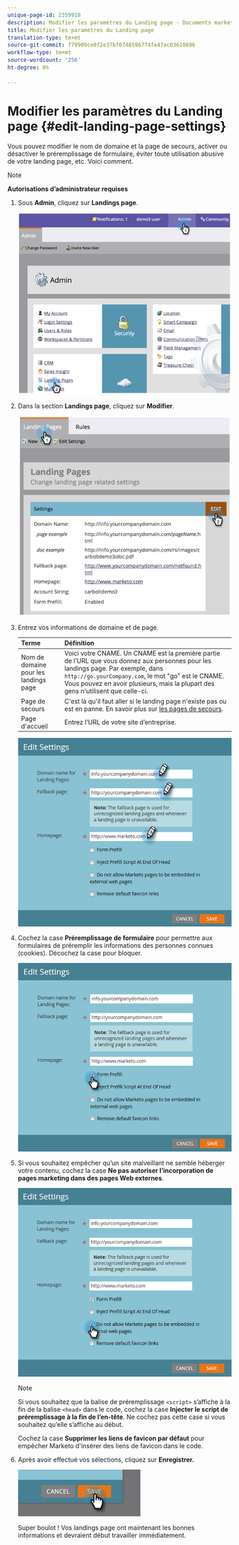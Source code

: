 ```yaml
---
unique-page-id: 2359918
description: Modifier les paramètres du Landing page - Documents marketing - Documentation du produit
title: Modifier les paramètres du Landing page
translation-type: tm+mt
source-git-commit: f79909ce8f2e37bf0748596774fe47ac03618696
workflow-type: tm+mt
source-wordcount: '256'
ht-degree: 0%

---
```



# Modifier les paramètres du Landing page {#edit-landing-page-settings}

Vous pouvez modifier le nom de domaine et la page de secours, activer ou désactiver le préremplissage de formulaire, éviter toute utilisation abusive de votre landing page, etc. Voici comment.

>[!NOTE]
>
>**Autorisations d’administrateur requises**

1. Sous **Admin**, cliquez sur **Landings page**.

   ![](assets/image2014-9-10-9-3a47-3a40.png)

1. Dans la section **Landings page**, cliquez sur **Modifier**.

   ![](assets/image2014-9-10-9-3a47-3a12.png)

1. Entrez vos informations de domaine et de page.

   | Terme | Définition |
   |---|---|
   | Nom de domaine pour les landings page | Voici votre CNAME. Un CNAME est la première partie de l’URL que vous donnez aux personnes pour les landings page. Par exemple, dans `http://go.yourCompany.com`, le mot &quot;go&quot; est le CNAME. Vous pouvez en avoir plusieurs, mais la plupart des gens n&#39;utilisent que celle-ci. |
   | Page de secours | C&#39;est là qu&#39;il faut aller si le landing page n&#39;existe pas ou est en panne. En savoir plus sur [les pages de secours](/help/marketo/product-docs/administration/settings/set-a-fallback-page.md). |
   | Page d&#39;accueil | Entrez l’URL de votre site d’entreprise. |

   ![](assets/three.png)

1. Cochez la case **Préremplissage de formulaire** pour permettre aux formulaires de préremplir les informations des personnes connues (cookies). Décochez la case pour bloquer.

   ![](assets/four.png)

1. Si vous souhaitez empêcher qu’un site malveillant ne semble héberger votre contenu, cochez la case **Ne pas autoriser l’incorporation de pages marketing dans des pages Web externes**.

   ![](assets/five.png)

   >[!NOTE]
   >
   >Si vous souhaitez que la balise de préremplissage `<script>` s’affiche à la fin de la balise `<head>` dans le code, cochez la case **Injecter le script de préremplissage à la fin de l’en-tête**. Ne cochez pas cette case si vous souhaitez qu’elle s’affiche au début.
   >
   >Cochez la case **Supprimer les liens de favicon par défaut** pour empêcher Marketo d&#39;insérer des liens de favicon dans le code.

1. Après avoir effectué vos sélections, cliquez sur **Enregistrer.**

   ![](assets/six.png)

   Super boulot ! Vos landings page ont maintenant les bonnes informations et devraient début travailler immédiatement.
